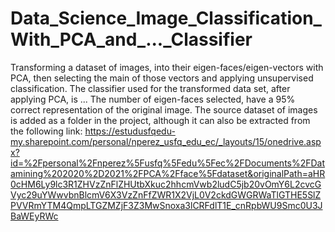 # Data_Science_Image_Classification_With_PCA_and_..._Classifier
Transforming a dataset of images, into their eigen-faces/eigen-vectors with PCA, then selecting the main of those vectors and applying unsupervised classification.
The classifier used for the transformed data set, after applying PCA, is ...
The number of eigen-faces selected, have a 95% correct representation of the original image.
The source dataset of images is added as a folder in the project, although it can also be extracted from the following link:
https://estudusfqedu-my.sharepoint.com/personal/nperez_usfq_edu_ec/_layouts/15/onedrive.aspx?id=%2Fpersonal%2Fnperez%5Fusfq%5Fedu%5Fec%2FDocuments%2FDatamining%202020%2D2021%2FPCA%2Fface%5Fdataset&originalPath=aHR0cHM6Ly9lc3R1ZHVzZnFlZHUtbXkuc2hhcmVwb2ludC5jb20vOmY6L2cvcGVyc29uYWwvbnBlcmV6X3VzZnFfZWR1X2VjL0V2ckdGWGRWaTlGTHE5SlZPVVRmYTM4QmpLTGZMZjF3Z3MwSnoxa3lCRFdlT1E_cnRpbWU9Smc0U3JBaWEyRWc
